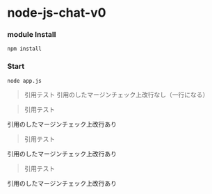 # node-js-chat-v0


### module Install
```
npm install
```

### Start
```
node app.js
```


>引用テスト
引用のしたマージンチェック上改行なし（一行になる）

>引用テスト

引用のしたマージンチェック上改行あり

>引用テスト

引用のしたマージンチェック上改行あり

>引用テスト

引用のしたマージンチェック上改行あり
